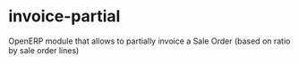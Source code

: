 # invoice-partial
OpenERP module that allows to partially invoice a Sale Order (based on ratio by sale order lines)
